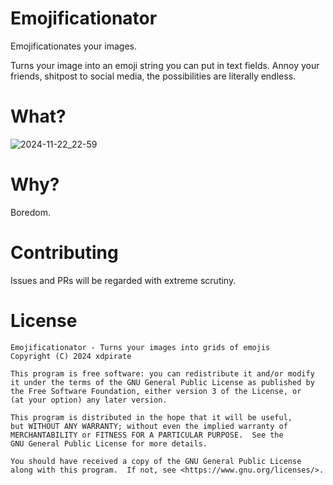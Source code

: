 # Emojificationator

Emojificationates your images.

Turns your image into an emoji string you can put in text fields. Annoy your friends, shitpost to social media, the possibilities are literally endless.

# What?

![2024-11-22_22-59](https://github.com/user-attachments/assets/e5c9bef3-9522-4169-9f2f-0d0c5dc7f973)

# Why?

Boredom.

# Contributing

Issues and PRs will be regarded with extreme scrutiny.

# License

    Emojificationator - Turns your images into grids of emojis
    Copyright (C) 2024 xdpirate

    This program is free software: you can redistribute it and/or modify
    it under the terms of the GNU General Public License as published by
    the Free Software Foundation, either version 3 of the License, or
    (at your option) any later version.

    This program is distributed in the hope that it will be useful,
    but WITHOUT ANY WARRANTY; without even the implied warranty of
    MERCHANTABILITY or FITNESS FOR A PARTICULAR PURPOSE.  See the
    GNU General Public License for more details.

    You should have received a copy of the GNU General Public License
    along with this program.  If not, see <https://www.gnu.org/licenses/>.
